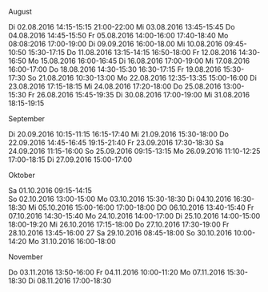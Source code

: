 
August


Di 02.08.2016     14:15-15:15
                  21:00-22:00
Mi 03.08.2016     13:45-15:45
Do 04.08.2016     14:45-15:50
Fr 05.08.2016     14:00-16:00
                  17:40-18:40
Mo 08:08:2016     17:00-19:00
Di 09.09.2016     16:00-18.00
Mi 10.08.2016     09:45-10:50
                  15:30-17:15
Do 11.08.2016     13:15-14:15
                  16:50-18:00
Fr 12.08.2016     14:30-16:50
Mo 15.08.2016     16:00-16:45
Di 16.08.2016     17:00-19:00
Mi 17.08.2016     16:00-17:00
Do 18.08.2016     14:30-15:30
                  16:30-17:15
Fr 19.08.2016     15:30-17:30
So 21.08.2016     10:30-13:00
Mo 22.08.2016     12:35-13:35
                  15:00-16:00
Di 23.08.2016     17:15-18:15
Mi 24.08.2016     17:20-18:00
Do 25.08.2016     13:00-15:30
Fr 26.08.2016     15:45-19:35
Di 30.08.2016     17:00-19:00
Mi 31.08.2016     18:15-19:15

September

Di 20.09.2016     10:15-11:15
                  16:15-17:40
Mi 21.09.2016     15:30-18:00
Do 22.09.2016     14:45-16:45
                  19:15-21:40
Fr 23.09.2016     17:30-18:30
Sa 24.09.2016     11:15-16:00
So 25.09.2016     09:15-13:15
Mo 26.09.2016     11:10-12:25
                  17:00-18:15
Di 27.09.2016     15:00-17:00

Oktober

Sa 01.10.2016     09:15-14:15   
So 02.10.2016     13:00-15:00
Mo 03.10.2016     15:30-18:30
Di 04.10.2016     16:30-18:30
Mi 05.10.2016     15:00-16:00
                  17:00-18:00
DO 06.10.2016     13:40-15:40
Fr 07.10.2016     14:30-15:40
Mo 24.10.2016     14:00-17:00 
Di 25.10.2016     14:00-15:00
                  18:00-19:20
Mi 26.10.2016     17:15-18:00
Do 27.10.2016     17:30-19:00 
Fr 28.10.2016     13:45-16:00 27
Sa 29.10.2016     08:45-18:00
So 30.10.2016     10:00-14:20
Mo 31.10.2016     16:00-18:00

November

Do 03.11.2016    13:50-16:00
Fr 04.11.2016    10:00-11:20
Mo 07.11.2016    15:30-18:30
Di 08.11.2016    17:00-18:30

